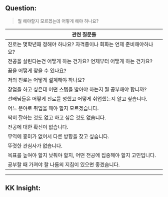 ## **Question:** 
> 뭘 해야할지 모르겠는데 어떻게 해야 하나요?

| **관련 질문들** 	|
|---	|
| 진로는 몇학년때 정해야 하나요? 자격증이나 회화는 언제 준비해야하나요? 	|
| 전공을 살린다는건 어떻게 하는 건가요? 언제부터 어떻게 하는 건가요? 	|
| 꿈을 어떻게 찾을 수 있나요? 	|
| 저의 진로는 어떻게 설계해야 하나요? 	|
| 창업을 하고 싶은데 어떤 스텝을 밟아야 하는지 뭘 공부해야 합니까? 	|
| 선배님들은 어떻게 진로를 정했고 어떻게 취업했는지 알고 싶습니다. 	|
| 어느 분야로 취업을 해야 할지 모르겠습니다. 	|
| 딱히 잘하는 것도 없고 하고 싶은 것도 없습니다. 	|
| 전공에 대한 확신이 없습니다. 	|
| 무역에 흥미가 없어서 다른 방향을 찾고 싶습니다. 	|
| 뚜렷한 관심사가 없습니다. 	|
| 목표를 높여야 할지 낮춰야 할지, 어떤 전공에 집중해야 할지 고민입니다. 	|
| 공부할 때 가져야 할 나름의 지침이 있으면 좋겠습니다. 	|

---

## **KK Insight:**

